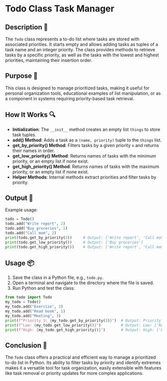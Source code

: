 # Todo Class Task Manager

## Description 📝

The `Todo` class represents a to-do list where tasks are stored with associated priorities.
It starts empty and allows adding tasks as tuples of a task name and an integer priority.
The class provides methods to retrieve tasks by a specific priority, as well as the tasks with the lowest and highest priorities, maintaining their insertion order.

## Purpose 🎯

This class is designed to manage prioritized tasks, making it useful for personal organization tools, educational examples of list manipulation, or as a component in systems requiring priority-based task retrieval.

## How It Works 🔍

-   **Initialization**: The `__init__` method creates an empty list `things` to store task tuples.
-   **add() Method**: Adds a task as a `(name, priority)` tuple to the `things` list.
-   **get_by_priority() Method**: Filters tasks by a given priority `n` and returns their names in order.
-   **get_low_priority() Method**: Returns names of tasks with the minimum priority, or an empty list if none exist.
-   **get_high_priority() Method**: Returns names of tasks with the maximum priority, or an empty list if none exist.
-   **Helper Methods**: Internal methods extract priorities and filter tasks by priority.

## Output 📜

Example usage:

```python
todo = Todo()
todo.add("Write report", 2)
todo.add("Buy groceries", 1)
todo.add("Call mom", 2)
print(todo.get_by_priority(2))     # Output: ['Write report', 'Call mom']
print(todo.get_low_priority())     # Output: ['Buy groceries']
print(todo.get_high_priority())    # Output: ['Write report', 'Call mom']
```

## Usage 📦

1. Save the class in a Python file, e.g., `todo.py`.
2. Open a terminal and navigate to the directory where the file is saved.
3. Run Python and test the class:

```python
from todo import Todo
my_todo = Todo()
my_todo.add("Exercise", 3)
my_todo.add("Read book", 1)
my_todo.add("Meeting", 3)
print(f"Priority 3: {my_todo.get_by_priority(3)}")  # Output: Priority 3: ['Exercise', 'Meeting']
print(f"Low: {my_todo.get_low_priority()}")         # Output: Low: ['Read book']
print(f"High: {my_todo.get_high_priority()}")       # Output: High: ['Exercise', 'Meeting']
```

## Conclusion 🚀

The `Todo` class offers a practical and efficient way to manage a prioritized to-do list in Python.
Its ability to filter tasks by priority and identify extremes makes it a versatile tool for task organization, easily extensible with features like task removal or priority updates for more complex applications.
